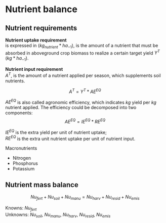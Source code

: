 # Nutrient balance

## Nutrient requirements

__Nutrient uptake requirement__</br>
is expressed in ($kg_{nutrient}*ha_{-1}$), is the amount of a nutrient that must be absorbed in aboveground crop biomass to realize a certain target yield $Y^T$ ($kg*ha_{-1}$).

__Nutrient input requirement__</br>
$A^T$, is the amount of a nutrient applied per season, which supplements soil nutrients.</br>

$$
A^T=Y^T*AE^{EQ}
$$

$AE^{EQ}$ is also called agronomic efficiency, which indicates $kg$ yield per $kg$ nutrient applied. The efficiency could be decomposed into two components:</br>
$$
AE^{EQ} = IE^{EQ}*RE^{EQ}
$$

$IE^{EQ}$ is the extra yield per unit of nutrient uptake;</br>
$RE^{EQ}$ is the extra unit nutrient uptake per unit of nutrient input.</br>

Macronutrients

- Nitrogen
- Phosphorus
- Potassium

## Nutrient mass balance

$$
Nu_{fert} + Nu_{soil} + Nu_{manu} = Nu_{harv} + Nu_{resid} + Nu_{emis}  
$$

Knowns: $Nu_{fert}$</br>
Unknowns: $Nu_{soil}$, $Nu_{manu}$, $Nu_{harv}$, $Nu_{resid}$, $Nu_{emis}$</br>